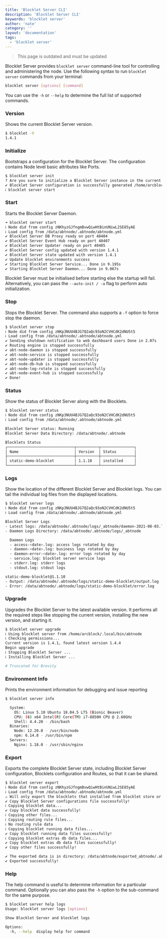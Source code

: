 ```yaml
---
title: 'Blocklet Server CLI'
description: 'Blocklet Server CLI'
keywords: 'blocklet server'
author: 'nate'
category: ''
layout: 'documentation'
tags:
  - 'blocklet server'
---
```


> <p style={{color:"red"}}>This page is outdated and must be updated</p>

Blocklet Server provides `blocklet server` command-line tool for controlling and administering the node. Use the following syntax to run `blocklet server` commands from your terminal:

```bash
blocklet server [options] [command]
```

You can use the `-h` or `--help` to determine the full list of supported commands.

### Version

Shows the current Blocklet Server version.

```bash
$ blocklet -V
1.4.1
```

### Initialize

Bootstraps a configuration for the Blocklet Server. The configuration contains Node level basic attributes like Ports.

```bash
$ blocklet server init
? Are you sure to initialize a Blocklet Server instance in the current directory(/home/arcblock) Yes
✔ Blocklet Server configuration is successfully generated /home/arcblock/.abtnode/abtnode.yml
ℹ blocklet server start
```

### Start

Starts the Blocklet Server Daemon.

```bash
➜ blocklet server start
ℹ Node did from config zNKhyzGJfngmBvwQiwHtBinUNiwL2SE85yAE
ℹ Load config from /data/abtnode/.abtnode/abtnode.yml
✔ Blocklet Server DB Proxy ready on port 40404
✔ Blocklet Server Event Hub ready on port 40407
✔ Blocklet Server Updater ready on port 40405
✔ Blocklet Server config updated with version 1.4.1
✔ Blocklet Server state updated with version 1.4.1
✔ Update blocklet environments success
✔ Starting Blocklet Server Service... Done in 9.195s
✔ Starting Blocklet Server Daemon... Done in 9.067s
```

Blocklet Server must be initialised before starting else the startup will fail. Alternatively, you can pass the `--auto-init / -a` flag to perform auto initialization.

### Stop

Stops the Blocklet Server. The command also supports a `-f` option to force stop the daemon.

```bash
$ blocklet server stop
ℹ Node did from config zNKp3NUU4BJG7Q2aQc93oN2CVHCdK2dNU5t5
ℹ Load config from /data/abtnode/.abtnode/abtnode.yml
✔ Sending shutdown notification to web dashboard users Done in 2.07s
✔ Routing engine is stopped successfully
✔ abt-node-daemon is stopped successfully
✔ abt-node-service is stopped successfully
✔ abt-node-updater is stopped successfully
✔ abt-node-db-hub is stopped successfully
✔ abt-node-log-rotate is stopped successfully
✔ abt-node-event-hub is stopped successfully
✔ Done!
```

### Status

Show the status of Blocklet Server along with the Blocklets.

```bash
$ blocklet server status
ℹ Node did from config zNKp3NUU4BJG7Q2aQc93oN2CVHCdK2dNU5t5
ℹ Load config from /data/abtnode/.abtnode/abtnode.yml

Blocklet Server status: Running
Blocklet Server Data Directory: /data/abtnode/.abtnode

Blocklets Status
┌──────────────────────────────┬──────────┬───────────────┐
│ Name                         │ Version  │ Status        │
├──────────────────────────────┼──────────┼───────────────┤
│ static-demo-blocklet         │ 1.1.10   │ installed     │
└──────────────────────────────┴──────────┴───────────────┘
```

### Logs

Show the location of the different Blocklet Server and Blocklet logs. You can tail the individual log files from the displayed locations.

```bash
$ blocklet server logs
ℹ Node did from config zNKp3NUU4BJG7Q2aQc93oN2CVHCdK2dNU5t5
ℹ Load config from /data/abtnode/.abtnode/abtnode.yml

Blocklet Server Logs
- Latest logs: /data/abtnode/.abtnode/logs/_abtnode/daemon-2021-08-03.log
- Daemon Logs Directory: /data/abtnode/.abtnode/logs/_abtnode

  Daemon Logs
  - access-<date>.log: access logs rotated by day
  - daemon-<date>.log: business logs rotated by day
  - daemon-error-<date>.log: error logs rotated by day
  - service.log: blocklet server service logs
  - stderr.log: stderr logs
  - stdout.log: stdout logs

static-demo-blocklet@1.1.10
- Output: /data/abtnode/.abtnode/logs/static-demo-blocklet/output.log
- Error: /data/abtnode/.abtnode/logs/static-demo-blocklet/error.log
```

### Upgrade

Upgrades the Blocklet Server to the latest available version. It performs all the required steps like stopping the current version, installing the new version, and starting it.

```bash
$ blocklet server upgrade
ℹ Using blocklet server from /home/arcblock/.local/bin/abtnode
ℹ Checking permissions...
Current version is 1.4.1, found latest version 1.4.4
Begin upgrade
ℹ Stopping Blocklet Server ...
ℹ Installing Blocklet Server ...

# Truncated for Brevity
```

### Environment Info

Prints the environment information for debugging and issue reporting

```bash
$ blocklet server info

  System:
    OS: Linux 5.10 Ubuntu 18.04.5 LTS (Bionic Beaver)
    CPU: (6) x64 Intel(R) Core(TM) i7-8850H CPU @ 2.60GHz
    Shell: 4.4.20 - /bin/bash
  Binaries:
    Node: 12.20.0 - /usr/bin/node
    npm: 6.14.8 - /usr/bin/npm
  Servers:
    Nginx: 1.18.0 - /usr/sbin/nginx
```

### Export

Exports the complete Blocklet Server state, including Blocklet Server configuration, Blocklets configuration and Routes, so that it can be shared.

```bash
$ blocklet server export
ℹ Node did from config zNKhyzGJfngmBvwQiwHtBinUNiwL2SE85yAE
ℹ Load config from /data/abtnode/.abtnode/abtnode.yml
⚠ Will only export the blocklets that installed from blocklet store or url.
✔ Copy Blocklet Server configurations file successfully!
ℹ Copying blocklet data...
✔ Copy blocklet data successfully!
ℹ Copying other files...
ℹ Copying routing rule files...
ℹ No routing rule data
ℹ Copying blocklet running data files...
✔ Copy blocklet running data files successfully!
ℹ Copying blocklet extras db data files...
✔ Copy blocklet extras db data files successfully!
✔ Copy other files successfully!

✔ The exported data is in directory: /data/abtnode/exported_abtnode/.abtnode
✔ Exported successfully!
```

### Help

The help command is useful to determine information for a particular command. Optionally you can also pass the `-h` option to the sub-command for the same purpose.

```bash
$ blocklet server help logs
Usage: blocklet server logs [options]

Show Blocklet Server and blocklet logs

Options:
  -h, --help  display help for command
```
